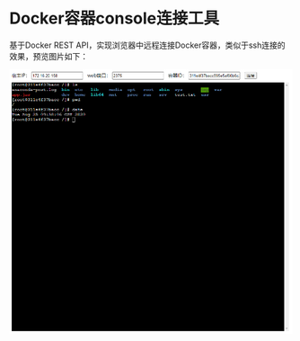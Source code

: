 # Docker容器console连接工具

基于Docker REST API，实现浏览器中远程连接Docker容器，类似于ssh连接的效果，预览图片如下：

![preview.png](preview.png)